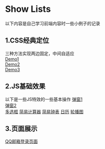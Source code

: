Show Lists
==========
以下内容是自己学习前端内容时一些小例子的记录

1.CSS经典定位
--
三种方法实现两边固定，中间自适应  
  [Demo1]( https://vicky-ding.github.io/web_study/csslayout/CSS_layout1.html)  
  [Demo2](https://vicky-ding.github.io/web_study/csslayout/CSS_layout2.html)  
  [Demo3](https://vicky-ding.github.io/web_study/csslayout/CSS_layout3.html)  


2.JS基础效果
--
以下是一些JS特效的一些基本操作
[弹窗1](https://vicky-ding.github.io/web_study/Demo/tanChuan_1.html)  
[弹窗2](https://vicky-ding.github.io/web_study/Demo/tanChuan_2.html)  
[多选框](https://vicky-ding.github.io/web_study/Demo/checkBox.html)
[简易计算器](https://vicky-ding.github.io/web_study/Demo/simpleCalculator)
[简易钟表](https://vicky-ding.github.io/web_study/Demo/clock.html)
[日历](https://vicky-ding.github.io/web_study/Demo/calender.html)
[轮播图](https://vicky-ding.github.io/web_study/Demo/图片轮播/index.html)

3.页面展示
--
[QQ邮箱登录页面](https://vicky-ding.github.io/web_study/Demo/login.html)
